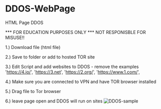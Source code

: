 # DDOS-WebPage
HTML Page DDOS 

*** FOR EDUCATION PURPOSES ONLY *** NOT RESPONISBLE FOR MISUSE!!

1.) Download file  (html file)

2.) Save to folder or add to hosted TOR site

3.) Edit Script and add websites to DDOS - remove the examples 
  'https://4.io/',
  'https://3.net',
  'https://2.org/',
  'https://www.1.com/',
  
  4.) Make sure you are connected to VPN and have TOR browser installed
  
  5.) Drag file to Tor browser 
  
  6.) leave page open and DDOS will run on sites
![DDOS-sample](https://user-images.githubusercontent.com/46620390/158327277-a801673f-335f-4a77-a1dc-a0fd42b0a2c4.png)

